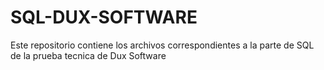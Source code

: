 # SQL-DUX-SOFTWARE
Este repositorio contiene los archivos correspondientes a la parte de SQL de la prueba tecnica de Dux Software
